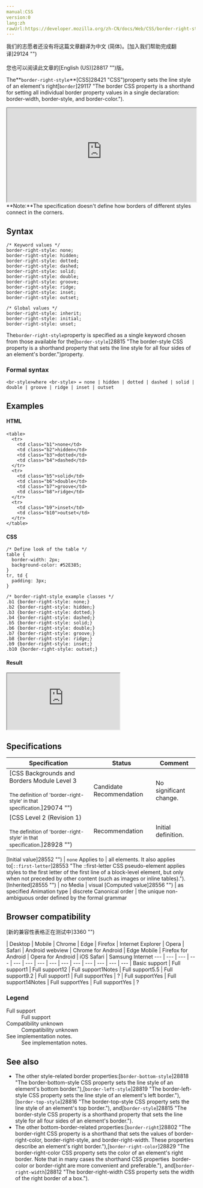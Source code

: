 ```yaml
---
manual:CSS
version:0
lang:zh
rawUrl:https://developer.mozilla.org/zh-CN/docs/Web/CSS/border-right-style
---
```




<bdi>我们的志愿者还没有将这篇文章翻译为<bdi>中文 (简体)</bdi>。[加入我们帮助完成翻译]29124 "")<br></br>您也可以阅读此文章的[English (US)]28817 "")版。</bdi>






The**`border-right-style`**[CSS]28421 "CSS")property sets the line style of an element&#39;s right[`border`]29117 "The border CSS property is a shorthand for setting all individual border property values in a single declaration: border-width, border-style, and border-color.").

<iframe src='https://interactive-examples.mdn.mozilla.net/pages/css/border-right-style.html' width='100%' height='250'></iframe>
**Note:**The specification doesn&#39;t define how borders of different styles connect in the corners.

## Syntax<a name="Syntax"></a>

```
/* Keyword values */
border-right-style: none;
border-right-style: hidden;
border-right-style: dotted;
border-right-style: dashed;
border-right-style: solid;
border-right-style: double;
border-right-style: groove;
border-right-style: ridge;
border-right-style: inset;
border-right-style: outset;

/* Global values */
border-right-style: inherit;
border-right-style: initial;
border-right-style: unset;
```


The`border-right-style`property is specified as a single keyword chosen from those available for the[`border-style`]28815 "The border-style CSS property is a shorthand property that sets the line style for all four sides of an element's border.")property.


### Formal syntax<a name="Formal_syntax"></a>

```
<br-style>where <br-style> = none | hidden | dotted | dashed | solid | double | groove | ridge | inset | outset
```

## Examples<a name="Examples"></a>

#### HTML<a name="HTML"></a>

```
<table>
  <tr>
    <td class="b1">none</td>
    <td class="b2">hidden</td>
    <td class="b3">dotted</td>
    <td class="b4">dashed</td>
  </tr>
  <tr>
    <td class="b5">solid</td>
    <td class="b6">double</td>
    <td class="b7">groove</td>
    <td class="b8">ridge</td>
  </tr>
  <tr>
    <td class="b9">inset</td>
    <td class="b10">outset</td>
  </tr>
</table>
```

#### CSS<a name="CSS"></a>

```
/* Define look of the table */
table {
  border-width: 2px;
  background-color: #52E385;
}
tr, td {
  padding: 3px;
}

/* border-right-style example classes */
.b1 {border-right-style: none;}
.b2 {border-right-style: hidden;}
.b3 {border-right-style: dotted;}
.b4 {border-right-style: dashed;}
.b5 {border-right-style: solid;}
.b6 {border-right-style: double;}
.b7 {border-right-style: groove;}
.b8 {border-right-style: ridge;}
.b9 {border-right-style: inset;}
.b10 {border-right-style: outset;}
```

#### Result<a name="Result"></a>


<iframe src='https://mdn.mozillademos.org/en-US/docs/Web/CSS/border-right-style$samples/Examples?revision=1352181' width='null' height='null'></iframe>



## Specifications<a name="Specifications"></a>

Specification | Status | Comment 
 ---  |  ---  |  ---  | 
[CSS Backgrounds and Borders Module Level 3<br></br><small>The definition of &#39;border-right-style&#39; in that specification.</small>]29074 "") | Candidate Recommendation | No significant change. 
[CSS Level 2 (Revision 1)<br></br><small>The definition of &#39;border-right-style&#39; in that specification.</small>]28928 "") | Recommendation | Initial definition. 


[Initial value]28552 "") | `none` 
Applies to | all elements. It also applies to[`::first-letter`]28553 "The ::first-letter CSS pseudo-element applies styles to the first letter of the first line of a block-level element, but only when not preceded by other content (such as images or inline tables)."). 
[Inherited]28555 "") | no 
Media | visual 
[Computed value]28556 "") | as specified 
Animation type | discrete 
Canonical order | the unique non-ambiguous order defined by the formal grammar 


## Browser compatibility<a name="Browser_compatibility"></a>
[新的兼容性表格正在测试中<i></i>]3360 "")

 | <abbr>Desktop<i></i></abbr> | <abbr>Mobile<i></i></abbr> 
 | <abbr>Chrome<i></i></abbr> | <abbr>Edge<i></i></abbr> | <abbr>Firefox<i></i></abbr> | <abbr>Internet Explorer<i></i></abbr> | <abbr>Opera<i></i></abbr> | <abbr>Safari<i></i></abbr> | <abbr>Android webview<i></i></abbr> | <abbr>Chrome for Android<i></i></abbr> | <abbr>Edge Mobile<i></i></abbr> | <abbr>Firefox for Android<i></i></abbr> | <abbr>Opera for Android<i></i></abbr> | <abbr>iOS Safari<i></i></abbr> | <abbr>Samsung Internet<i></i></abbr> 
 ---  |  ---  |  ---  |  ---  |  ---  |  ---  |  ---  |  ---  |  ---  |  ---  |  ---  |  ---  |  ---  |  ---  | 
Basic support | <abbr>Full support</abbr>1 | <abbr>Full support</abbr>12 | <abbr>Full support</abbr>1<abbr>Notes<i></i></abbr> | <abbr>Full support</abbr>5.5 | <abbr>Full support</abbr>9.2 | <abbr>Full support</abbr>1 | <abbr>Full support</abbr>Yes | <abbr>?</abbr> | <abbr>Full support</abbr>Yes | <abbr>Full support</abbr>14<abbr>Notes<i></i></abbr> | <abbr>Full support</abbr>Yes | <abbr>Full support</abbr>Yes | <abbr>?</abbr> 


### Legend<a name="Legend"></a>
<dl><dt id=''><abbr>Full support</abbr></dt><dd>Full support</dd><dt id=''><abbr>Compatibility unknown</abbr></dt><dd>Compatibility unknown</dd><dt id=''><abbr>See implementation notes.<i></i></abbr></dt><dd>See implementation notes.</dd></dl>

## See also<a name="See_also"></a>

* The other style-related border properties:[`border-bottom-style`]28818 "The border-bottom-style CSS property sets the line style of an element's bottom border."),[`border-left-style`]28819 "The border-left-style CSS property sets the line style of an element's left border."),[`border-top-style`]28816 "The border-top-style CSS property sets the line style of an element's top border."), and[`border-style`]28815 "The border-style CSS property is a shorthand property that sets the line style for all four sides of an element's border.").
* The other bottom-border-related properties:[`border-right`]28802 "The border-right CSS property is a shorthand that sets the values of border-right-color, border-right-style, and border-right-width. These properties describe an element's right border."),[`border-right-color`]28829 "The border-right-color CSS property sets the color of an element's right border. Note that in many cases the shorthand CSS properties  border-color or border-right are more convenient and preferable."), and[`border-right-width`]28812 "The border-right-width CSS property sets the width of the right border of a box.").




